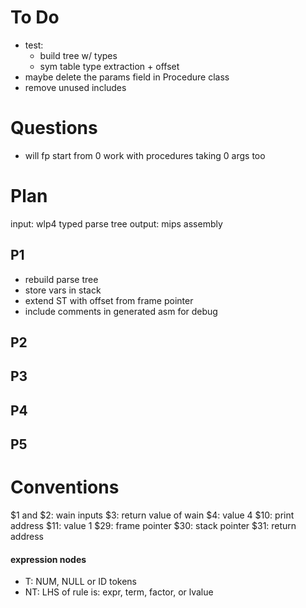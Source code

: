 # To Do
- test:
    - build tree w/ types
    - sym table type extraction + offset
- maybe delete the params field in Procedure class
- remove unused includes

# Questions
- will fp start from 0 work with procedures taking 0 args too

# Plan

input: wlp4 typed parse tree
output: mips assembly

## P1
- rebuild parse tree
- store vars in stack
- extend ST with offset from frame pointer
- include comments in generated asm for debug

## P2

## P3

## P4

## P5

# Conventions

$1 and $2: wain inputs
$3: return value of wain
$4: value 4
$10: print address
$11: value 1
$29: frame pointer
$30: stack pointer
$31: return address

#### expression nodes
- T: NUM, NULL or ID tokens
- NT: LHS of rule is: expr, term, factor, or lvalue
